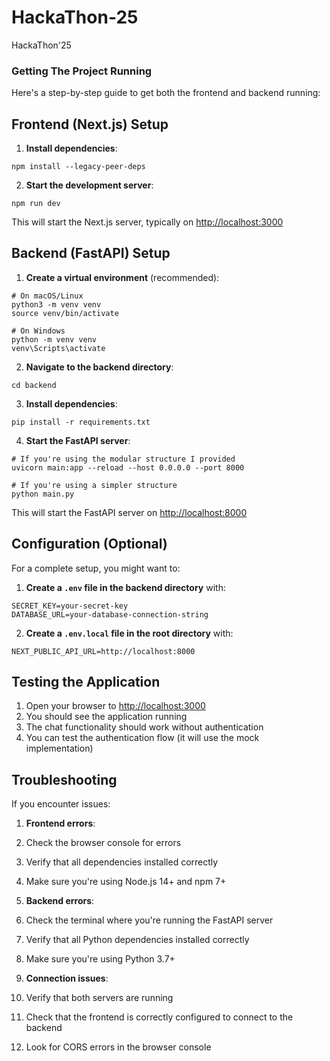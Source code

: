 # HackaThon-25
HackaThon'25

### Getting The Project Running

Here's a step-by-step guide to get both the frontend and backend running:

## Frontend (Next.js) Setup

1. **Install dependencies**:

```shellscript
npm install --legacy-peer-deps
```


2. **Start the development server**:

```shellscript
npm run dev
```

This will start the Next.js server, typically on [http://localhost:3000](http://localhost:3000)




## Backend (FastAPI) Setup

1. **Create a virtual environment** (recommended):

```shellscript
# On macOS/Linux
python3 -m venv venv
source venv/bin/activate

# On Windows
python -m venv venv
venv\Scripts\activate
```


2. **Navigate to the backend directory**:

```shellscript
cd backend
```


3. **Install dependencies**:

```shellscript
pip install -r requirements.txt
```


4. **Start the FastAPI server**:

```shellscript
# If you're using the modular structure I provided
uvicorn main:app --reload --host 0.0.0.0 --port 8000

# If you're using a simpler structure
python main.py
```

This will start the FastAPI server on [http://localhost:8000](http://localhost:8000)




## Configuration (Optional)

For a complete setup, you might want to:

1. **Create a `.env` file in the backend directory** with:

```plaintext
SECRET_KEY=your-secret-key
DATABASE_URL=your-database-connection-string
```


2. **Create a `.env.local` file in the root directory** with:

```plaintext
NEXT_PUBLIC_API_URL=http://localhost:8000
```




## Testing the Application

1. Open your browser to [http://localhost:3000](http://localhost:3000)
2. You should see the application running
3. The chat functionality should work without authentication
4. You can test the authentication flow (it will use the mock implementation)


## Troubleshooting

If you encounter issues:

1. **Frontend errors**:

1. Check the browser console for errors
2. Verify that all dependencies installed correctly
3. Make sure you're using Node.js 14+ and npm 7+



2. **Backend errors**:

1. Check the terminal where you're running the FastAPI server
2. Verify that all Python dependencies installed correctly
3. Make sure you're using Python 3.7+



3. **Connection issues**:

1. Verify that both servers are running
2. Check that the frontend is correctly configured to connect to the backend
3. Look for CORS errors in the browser console


